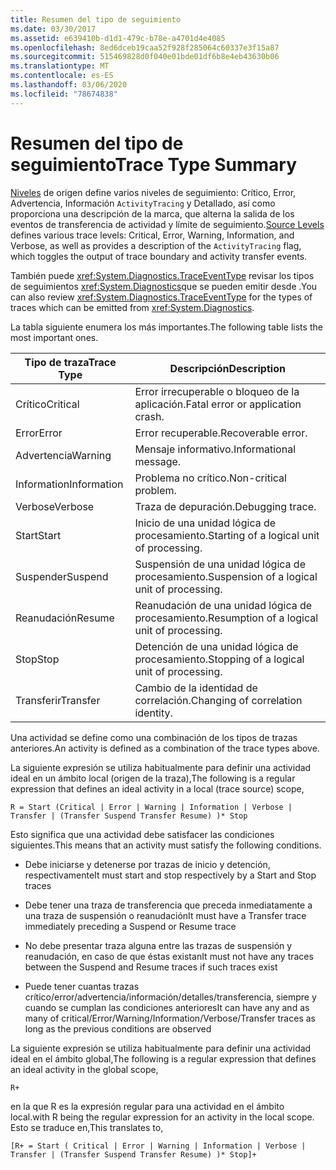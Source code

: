 ```yaml
---
title: Resumen del tipo de seguimiento
ms.date: 03/30/2017
ms.assetid: e639410b-d1d1-479c-b78e-a4701d4e4085
ms.openlocfilehash: 8ed6dceb19caa52f928f285064c60337e3f15a87
ms.sourcegitcommit: 515469828d0f040e01bde01df6b8e4eb43630b06
ms.translationtype: MT
ms.contentlocale: es-ES
ms.lasthandoff: 03/06/2020
ms.locfileid: "78674838"
---
```

# <a name="trace-type-summary"></a><span data-ttu-id="9346a-102">Resumen del tipo de seguimiento</span><span class="sxs-lookup"><span data-stu-id="9346a-102">Trace Type Summary</span></span>
<span data-ttu-id="9346a-103">[Niveles](xref:System.Diagnostics.SourceLevels) de origen define varios niveles de seguimiento: Crítico, Error, Advertencia, Información `ActivityTracing` y Detallado, así como proporciona una descripción de la marca, que alterna la salida de los eventos de transferencia de actividad y límite de seguimiento.</span><span class="sxs-lookup"><span data-stu-id="9346a-103">[Source Levels](xref:System.Diagnostics.SourceLevels) defines various trace levels: Critical, Error, Warning, Information, and Verbose, as well as provides a description of the `ActivityTracing` flag, which toggles the output of trace boundary and activity transfer events.</span></span>  
  
 <span data-ttu-id="9346a-104">También puede <xref:System.Diagnostics.TraceEventType> revisar los tipos de seguimientos <xref:System.Diagnostics>que se pueden emitir desde .</span><span class="sxs-lookup"><span data-stu-id="9346a-104">You can also review <xref:System.Diagnostics.TraceEventType> for the types of traces which can be emitted from <xref:System.Diagnostics>.</span></span>  
  
 <span data-ttu-id="9346a-105">La tabla siguiente enumera los más importantes.</span><span class="sxs-lookup"><span data-stu-id="9346a-105">The following table lists the most important ones.</span></span>  
  
|<span data-ttu-id="9346a-106">Tipo de traza</span><span class="sxs-lookup"><span data-stu-id="9346a-106">Trace Type</span></span>|<span data-ttu-id="9346a-107">Descripción</span><span class="sxs-lookup"><span data-stu-id="9346a-107">Description</span></span>|  
|----------------|-----------------|  
|<span data-ttu-id="9346a-108">Crítico</span><span class="sxs-lookup"><span data-stu-id="9346a-108">Critical</span></span>|<span data-ttu-id="9346a-109">Error irrecuperable o bloqueo de la aplicación.</span><span class="sxs-lookup"><span data-stu-id="9346a-109">Fatal error or application crash.</span></span>|  
|<span data-ttu-id="9346a-110">Error</span><span class="sxs-lookup"><span data-stu-id="9346a-110">Error</span></span>|<span data-ttu-id="9346a-111">Error recuperable.</span><span class="sxs-lookup"><span data-stu-id="9346a-111">Recoverable error.</span></span>|  
|<span data-ttu-id="9346a-112">Advertencia</span><span class="sxs-lookup"><span data-stu-id="9346a-112">Warning</span></span>|<span data-ttu-id="9346a-113">Mensaje informativo.</span><span class="sxs-lookup"><span data-stu-id="9346a-113">Informational message.</span></span>|  
|<span data-ttu-id="9346a-114">Information</span><span class="sxs-lookup"><span data-stu-id="9346a-114">Information</span></span>|<span data-ttu-id="9346a-115">Problema no crítico.</span><span class="sxs-lookup"><span data-stu-id="9346a-115">Non-critical problem.</span></span>|  
|<span data-ttu-id="9346a-116">Verbose</span><span class="sxs-lookup"><span data-stu-id="9346a-116">Verbose</span></span>|<span data-ttu-id="9346a-117">Traza de depuración.</span><span class="sxs-lookup"><span data-stu-id="9346a-117">Debugging trace.</span></span>|  
|<span data-ttu-id="9346a-118">Start</span><span class="sxs-lookup"><span data-stu-id="9346a-118">Start</span></span>|<span data-ttu-id="9346a-119">Inicio de una unidad lógica de procesamiento.</span><span class="sxs-lookup"><span data-stu-id="9346a-119">Starting of a logical unit of processing.</span></span>|  
|<span data-ttu-id="9346a-120">Suspender</span><span class="sxs-lookup"><span data-stu-id="9346a-120">Suspend</span></span>|<span data-ttu-id="9346a-121">Suspensión de una unidad lógica de procesamiento.</span><span class="sxs-lookup"><span data-stu-id="9346a-121">Suspension of a logical unit of processing.</span></span>|  
|<span data-ttu-id="9346a-122">Reanudación</span><span class="sxs-lookup"><span data-stu-id="9346a-122">Resume</span></span>|<span data-ttu-id="9346a-123">Reanudación de una unidad lógica de procesamiento.</span><span class="sxs-lookup"><span data-stu-id="9346a-123">Resumption of a logical unit of processing.</span></span>|  
|<span data-ttu-id="9346a-124">Stop</span><span class="sxs-lookup"><span data-stu-id="9346a-124">Stop</span></span>|<span data-ttu-id="9346a-125">Detención de una unidad lógica de procesamiento.</span><span class="sxs-lookup"><span data-stu-id="9346a-125">Stopping of a logical unit of processing.</span></span>|  
|<span data-ttu-id="9346a-126">Transferir</span><span class="sxs-lookup"><span data-stu-id="9346a-126">Transfer</span></span>|<span data-ttu-id="9346a-127">Cambio de la identidad de correlación.</span><span class="sxs-lookup"><span data-stu-id="9346a-127">Changing of correlation identity.</span></span>|  
  
 <span data-ttu-id="9346a-128">Una actividad se define como una combinación de los tipos de trazas anteriores.</span><span class="sxs-lookup"><span data-stu-id="9346a-128">An activity is defined as a combination of the trace types above.</span></span>  
  
 <span data-ttu-id="9346a-129">La siguiente expresión se utiliza habitualmente para definir una actividad ideal en un ámbito local (origen de la traza),</span><span class="sxs-lookup"><span data-stu-id="9346a-129">The following is a regular expression that defines an ideal activity in a local (trace source) scope,</span></span>  
  
 `R = Start (Critical | Error | Warning | Information | Verbose | Transfer | (Transfer Suspend Transfer Resume) )* Stop`  
  
 <span data-ttu-id="9346a-130">Esto significa que una actividad debe satisfacer las condiciones siguientes.</span><span class="sxs-lookup"><span data-stu-id="9346a-130">This means that an activity must satisfy the following conditions.</span></span>  
  
- <span data-ttu-id="9346a-131">Debe iniciarse y detenerse por trazas de inicio y detención, respectivamente</span><span class="sxs-lookup"><span data-stu-id="9346a-131">It must start and stop respectively by a Start and Stop traces</span></span>  
  
- <span data-ttu-id="9346a-132">Debe tener una traza de transferencia que preceda inmediatamente a una traza de suspensión o reanudación</span><span class="sxs-lookup"><span data-stu-id="9346a-132">It must have a Transfer trace immediately preceding a Suspend or Resume trace</span></span>  
  
- <span data-ttu-id="9346a-133">No debe presentar traza alguna entre las trazas de suspensión y reanudación, en caso de que éstas existan</span><span class="sxs-lookup"><span data-stu-id="9346a-133">It must not have any traces between the Suspend and Resume traces if such traces exist</span></span>  
  
- <span data-ttu-id="9346a-134">Puede tener cuantas trazas crítico/error/advertencia/información/detalles/transferencia, siempre y cuando se cumplan las condiciones anteriores</span><span class="sxs-lookup"><span data-stu-id="9346a-134">It can have any and as many of critical/Error/Warning/Information/Verbose/Transfer traces as long as the previous conditions are observed</span></span>  
  
 <span data-ttu-id="9346a-135">La siguiente expresión se utiliza habitualmente para definir una actividad ideal en el ámbito global,</span><span class="sxs-lookup"><span data-stu-id="9346a-135">The following is a regular expression that defines an ideal activity in the global scope,</span></span>  
  
`R+`  
  
 <span data-ttu-id="9346a-136">en la que R es la expresión regular para una actividad en el ámbito local.</span><span class="sxs-lookup"><span data-stu-id="9346a-136">with R being the regular expression for an activity in the local scope.</span></span> <span data-ttu-id="9346a-137">Esto se traduce en,</span><span class="sxs-lookup"><span data-stu-id="9346a-137">This translates to,</span></span>  
  
`[R+ = Start ( Critical | Error | Warning | Information | Verbose | Transfer | (Transfer Suspend Transfer Resume) )* Stop]+`
